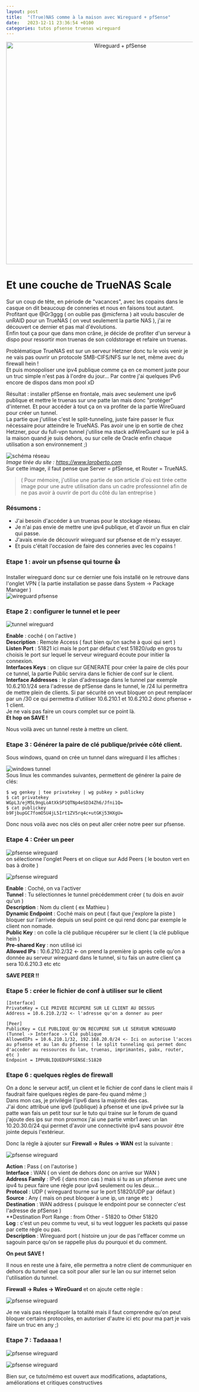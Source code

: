 ```yaml
---
layout: post
title:  "(True)NAS comme à la maison avec Wireguard + pfSense"
date:   2023-12-11 23:36:54 +0100
categories: tutos pfsense truenas wireguard
---
```

<p align="center">
	<img width="600" src="https://mondedie.fr/assets/files/2023-12-07/1701962718-221022-image.png" alt="Wireguard + pfSense">
</p>

# Et une couche de TrueNAS Scale

Sur un coup de tête, en période de "vacances", avec les copains dans le casque on dit beaucoup de conneries et nous en faisons tout autant.  
Profitant que @Gr3ggg ( on oublie pas @micferna )  ait voulu basculer de unRAID pour un TrueNAS ( on veut seulement la partie NAS ), j'ai re découvert ce dernier et pas mal d'évolutions.  
Enfin tout ça pour que dans mon crâne, je décide de profiter d'un serveur à dispo pour ressortir mon truenas de son coldstorage et refaire un truenas.  

Problématique TrueNAS est sur un serveur Hetzner donc tu le vois venir je ne vais pas ouvrir un protocole SMB-CIFS/NFS sur le net, même avec du firewall hein !  
Et puis monopoliser une ipv4 publique comme ça en ce moment juste pour un truc simple n'est pas à l'ordre du jour... Par contre j'ai quelques IPv6 encore de dispos dans mon pool xD  

Résultat : installer pfSense en frontale, mais avec seulement une ipv6 publique et mettre le truenas sur une patte lan mais donc "protéger" d'internet. Et pour accéder à tout ça on va profiter de la partie WireGuard pour créer un tunnel.  
La partie que j'utilise c'est le split-tunneling, juste faire passer le flux nécessaire pour atteindre le TrueNAS. Pas avoir une ip en sortie de chez Hetzner, pour du full-vpn tunnel j'utilise ma stack adWireGuard sur le pi4 à la maison quand je suis dehors, ou sur celle de Oracle enfin chaque utilisation a son environnement ;)  

![schéma réseau](/assets/images/1701962738-455275-image.png)  
_Image tirée du site : https://www.laroberto.com_  
Sur cette image, il faut pense que Server = pfSense, et Router = TrueNAS.  
> ( Pour mémoire, j'utilise une partie de son article d'où est tirée cette image pour une autre utilisation dans un cadre professionnel afin de ne pas avoir à ouvrir de port du côté du lan entreprise )  

### Résumons : 
- J'ai besoin d'accéder à un truenas pour le stockage réseau. 
- Je n'ai pas envie de mettre une ipv4 publique, et d'avoir un flux en clair qui passe.
- J'avais envie de découvrir wireguard sur pfsense et de m'y essayer.
- Et puis c'était l'occasion de faire des conneries avec les copains !

### Etape 1 : avoir un pfsense qui tourne :+1:
Installer wireguard donc sur ce dernier une fois installé on le retrouve dans l'onglet VPN ( la partie installation se passe dans System -> Package Manager )  
![wireguard pfsense](/assets/images/1701962767-974820-image.png)

### Etape 2 : configurer le tunnel et le peer

![tunnel wireguard](/assets/images/1701962775-261594-image.png)  

**Enable** : coché ( on l'active )  
**Description** : Remote Access ( faut bien qu'on sache à quoi qui sert )  
**Listen Port** : 51821 ici mais le port par défaut c'est 51820/udp en gros tu choisis le port sur lequel le serveur wireguard écoute pour initier la connexion.  
**Interfaces Keys** : on clique sur GENERATE pour créer la paire de clés pour ce tunnel, la partie Public servira dans le fichier de conf sur le client.  
**Interface Addresses** : le plan d'adressage dans le tunnel par exemple 10.6.210.1/24 sera l'adresse de pfSense dans le tunnel, le /24 lui permettra de mettre plein de clients. Si par sécurité on veut bloquer on peut remplacer par un /30 ce qui permettra d'utiliser 10.6.210.1 et 10.6.210.2 donc pfsense + 1 client.  
Je ne vais pas faire un cours complet sur ce point là.  
**Et hop on SAVE !**  

Nous voilà avec un tunnel reste à mettre un client.

### Etape 3 : Générer la paire de clé publique/privée côté client.
Sous windows, quand on crée un tunnel dans wireguard il les affiches :  

![windows tunnel](/assets/images/1701962791-339903-image.png)  
Sous linux les commandes suivantes, permettent de générer la paire de clés:  
```
$ wg genkey | tee privatekey | wg pubkey > publickey
$ cat privatekey
WGpL3/ejM5L9ngLoAtXkSP1QTNp4eSD34Zh6/Jfni1Q=
$ cat publickey
b9FjbupGC7fomO5U4jL5Irt1ZV5rq4c+utGKj53HXgU=
```

Donc nous voilà avec nos clés on peut aller créer notre peer sur pfsense.  

### Etape 4 : Créer un peer
![pfsense wireguard](/assets/images/1701962819-965576-image.png)  
on sélectionne l'onglet Peers et on clique sur Add Peers ( le bouton vert en bas à droite )  

![pfsense wireguard](/assets/images/1701962829-197022-image.png)  

**Enable** : Coché, on va l'activer  
**Tunnel** : Tu sélectionnes le tunnel précédemment créer ( tu dois en avoir qu'un )  
**Description** : Nom du client ( ex Mathieu )  
**Dynamic Endpoint** : Coché mais on peut ( faut que j'explore la piste ) bloquer sur l'arrivée depuis un seul point ce qui rend donc par exemple le client non nomade.  
**Public Key** : on colle la clé publique récupérer sur le client ( la clé publique hein )  
**Pre-shared Key** : non utilisé ici  
**Allowed IPs** : 10.6.210.2/32 <- on prend la première ip après celle qu'on a donnée au serveur wireguard dans le tunnel, si tu fais un autre client ça sera 10.6.210.3 etc etc  

**SAVE PEER !!**  

### Etape 5 : créer le fichier de conf à utiliser sur le client

```
[Interface]
PrivateKey = CLE PRIVEE RECUPERE SUR LE CLIENT AU DESSUS
Address = 10.6.210.2/32 <- l'adresse qu'on a donner au peer

[Peer]
PublicKey = CLE PUBLIQUE QU'ON RECUPERE SUR LE SERVEUR WIREGUARD (Tunnel -> Interface -> Clé publique
AllowedIPs = 10.6.210.1/32, 192.168.20.0/24 <- Ici on autorise l'acces au pfsense et au lan du pfsense ( le split tunneling qui permet donc d'acceder au ressources du lan, truenas, imprimantes, pabx, router, etc )
Endpoint = IPPUBLIQUEDUPFSENSE:51820
```

### Etape 6 : quelques règles de firewall
On a donc le serveur actif, un client et le fichier de conf dans le client mais il faudrait faire quelques règles de pare-feu quand même ;)  
Dans mon cas, je privilégie l'ipv6 dans la majorité des cas.  
J'ai donc attribué une ipv6 (publique) à pfsense et une ipv4 privée sur la patte wan fais un petit tour sur le tuto qui traine sur le forum de quand j'ajoute des ips sur mon proxmox j'ai une partie vmbr1 avec un lan 10.20.30.0/24 qui permet d'avoir une connectivité ipv4 sans pouvoir être jointe depuis l'extérieur.  

Donc la règle à ajouter sur **Firewall -> Rules -> WAN** est la suivante :  

![pfsense wireguard](/assets/images/1701962874-916830-image.png)  

**Action** : Pass ( on l'autorise )  
**Interface** : WAN ( on vient de dehors donc on arrive sur WAN )  
**Address Family** : IPv6 ( dans mon cas ) mais si tu as un pfsense avec une ipv4 tu peux faire une règle pour ipv4 seulement ou les deux...  
**Protocol** : UDP ( wireguard tourne sur le port 51820/UDP par défaut )  
**Source** : Any ( mais on peut bloquer à une ip, un range etc )  
**Destination** : WAN address ( puisque le endpoint pour se connecter c'est l'adresse de pfSense )  
**Destination Port Range : from Other - 51820 to Other 51820  
**Log** : c'est un peu comme tu veut, si tu veut logguer les packets qui passe par cette règle ou pas.  
**Description** : Wireguard port ( histoire un jour de pas l'effacer comme un sagouin parce qu'on se rappelle plus du pourquoi et du comment.  

**On peut SAVE !**  

Il nous en reste une à faire, elle permettra a notre client de communiquer en dehors du tunnel que ca soit pour aller sur le lan ou sur internet selon l'utilisation du tunnel.  

**Firewall -> Rules -> WireGuard** et on ajoute cette règle :  

![pfsense wireguard](/assets/images/1701962884-557739-image.png)

Je ne vais pas réexpliquer la totalité mais il faut comprendre qu'on peut bloquer certains protocoles, en autoriser d'autre ici etc pour ma part je vais faire un truc en any ;)  

### Etape 7 : Tadaaaa !

![pfsense wireguard](/assets/images/1701962892-87304-image.png)

![pfsense wireguard](/assets/images/1701962895-852594-image.png)

Bien sur, ce tuto/mémo est ouvert aux modifications, adaptations, améliorations et critiques constructives 

